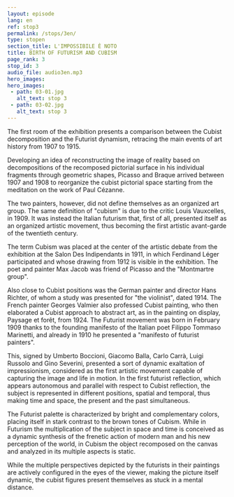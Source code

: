 ```yaml
---
layout: episode
lang: en
ref: stop3
permalink: /stops/3en/
type: stopen
section_title: L'IMPOSSIBILE È NOTO
title: BIRTH OF FUTURISM AND CUBISM
page_rank: 3
stop_id: 3
audio_file: audio3en.mp3
hero_images:
hero_images:
 - path: 03-01.jpg
   alt_text: stop 3
 - path: 03-02.jpg
   alt_text: stop 3
---
```


The first room of the exhibition presents a comparison between the Cubist decomposition and the Futurist dynamism, retracing the main events of art history from 1907 to 1915.

Developing an idea of ​​reconstructing the image of reality based on decompositions of the recomposed pictorial surface in his individual fragments through geometric shapes, Picasso and Braque arrived between 1907 and 1908 to reorganize the cubist pictorial space starting from the meditation on the work of Paul Cézanne.

The two painters, however, did not define themselves as an organized art group. The same definition of "cubism" is due to the critic Louis Vauxcelles, in 1909. It was instead the Italian futurism that, first of all, presented itself as an organized artistic movement, thus becoming the first artistic avant-garde of the twentieth century.

The term Cubism was placed at the center of the artistic debate from the exhibition at the Salon Des Indipendants in 1911, in which Ferdinand Léger participated and  whose drawing from 1912 is visible in the exhibition. The poet and painter Max Jacob was friend of Picasso and the "Montmartre group".

Also close to Cubist positions was the German painter and director Hans Richter, of whom a study was presented for "the violinist", dated 1914. The French painter Georges Valmier also professed Cubist painting, who then elaborated a Cubist approach to abstract art, as in the painting on display, Paysage et forêt, from 1924. The Futurist movement was born in February 1909 thanks to the founding manifesto of the Italian poet Filippo Tommaso Marinetti, and already in 1910 he presented a "manifesto of futurist painters".

This, signed by Umberto Boccioni, Giacomo Balla, Carlo Carrà, Luigi Russolo and Gino Severini, presented a sort of dynamic exaltation of impressionism, considered as the first artistic movement capable of capturing the image and life in motion. In the first futurist reflection, which appears autonomous and parallel with respect to Cubist reflection, the subject is represented in different positions, spatial and temporal, thus making time and space, the present and the past simultaneous.

The Futurist palette is characterized by bright and complementary colors, placing itself in stark contrast to the brown tones of Cubism. While in Futurism the multiplication of the subject in space and time is conceived as a dynamic synthesis of the frenetic action of modern man and his new perception of the world, in Cubism the object recomposed on the canvas and analyzed in its multiple aspects is static.

While the multiple perspectives depicted by the futurists in their paintings are actively configured in the eyes of the viewer, making the picture itself dynamic, the cubist figures present themselves as stuck in a mental distance.  
